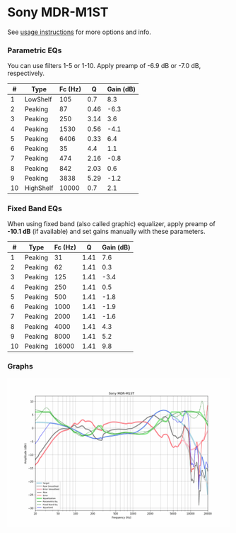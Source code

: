 # Sony MDR-M1ST
See [usage instructions](https://github.com/jaakkopasanen/AutoEq#usage) for more options and info.

### Parametric EQs
You can use filters 1-5 or 1-10. Apply preamp of -6.9 dB or -7.0 dB, respectively.

|   # | Type      |   Fc (Hz) |    Q |   Gain (dB) |
|-----|-----------|-----------|------|-------------|
|   1 | LowShelf  |       105 | 0.7  |         8.3 |
|   2 | Peaking   |        87 | 0.46 |        -6.3 |
|   3 | Peaking   |       250 | 3.14 |         3.6 |
|   4 | Peaking   |      1530 | 0.56 |        -4.1 |
|   5 | Peaking   |      6406 | 0.33 |         6.4 |
|   6 | Peaking   |        35 | 4.4  |         1.1 |
|   7 | Peaking   |       474 | 2.16 |        -0.8 |
|   8 | Peaking   |       842 | 2.03 |         0.6 |
|   9 | Peaking   |      3838 | 5.29 |        -1.2 |
|  10 | HighShelf |     10000 | 0.7  |         2.1 |

### Fixed Band EQs
When using fixed band (also called graphic) equalizer, apply preamp of **-10.1 dB** (if available) and set gains manually with these parameters.

|   # | Type    |   Fc (Hz) |    Q |   Gain (dB) |
|-----|---------|-----------|------|-------------|
|   1 | Peaking |        31 | 1.41 |         7.6 |
|   2 | Peaking |        62 | 1.41 |         0.3 |
|   3 | Peaking |       125 | 1.41 |        -3.4 |
|   4 | Peaking |       250 | 1.41 |         0.5 |
|   5 | Peaking |       500 | 1.41 |        -1.8 |
|   6 | Peaking |      1000 | 1.41 |        -1.9 |
|   7 | Peaking |      2000 | 1.41 |        -1.6 |
|   8 | Peaking |      4000 | 1.41 |         4.3 |
|   9 | Peaking |      8000 | 1.41 |         5.2 |
|  10 | Peaking |     16000 | 1.41 |         9.8 |

### Graphs
![](./Sony%20MDR-M1ST.png)
